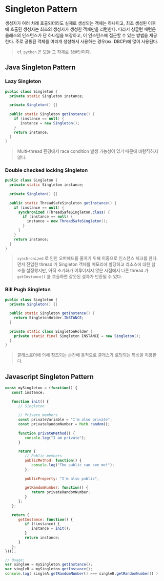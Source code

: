 # Singleton Pattern
생성자가 여러 차례 호출되더라도 실제로 생성되는 객체는 하나이고, 최초 생성된 이후에 호출된 생성자는 최초의 생성자가 생성한 
객체만을 리턴한다. 따라서 싱글턴 패턴은 클래스의 인스턴스가 단 하나임을 보장하고, 이 인스턴스에 접근할 수 있는 방법을 제공한다.
주로 공통된 객체를 여러개 생성해서 사용하는 경우(ex. DBCP)에 많이 사용된다. 
> cf. `python` 은 모듈 그 자체로 싱글턴이다.

## Java Singleton Pattern

### Lazy Singleton
````java
public class Singleton {
  private static Singleton instance;
  
  private Singleton() {}
  
  public static Singleton getInstance() {
    if (instance == null) {
       instance = new Singleton();
    }
    return instance;
  }
}
````
> Multi-thread 환경에서 race condition 발생 가능성이 있기 때문에 바람직하지 않다. 

### Double checked locking Singleton
````java
public class Singleton {
  private static Singleton instance;
  
  private Singleton() {}
  
  public static ThreadSafeSingleton getInstance() {
    if (instance == null) {
      synchronized (ThreadSafeSingleton.class) {
        if (instance == null) {
          instance = new ThreadSafeSingleton();
        }
      }
    }
    return instance;
  }
}
````
> `synchronized` 로 인한 오버헤드를 줄이기 위해 이중으로 인스턴스 체크를 한다.
먼저 진입한 thread 가 Singleton 객체를 메모리에 할당하고 리소스에 대한 참조를 설정했지만, 아직 초기화가 이루어지지 않은 시점에서 
다른 thread 가 `getInstance()` 를 호출하면 잘못된 결과가 반환될 수 있다. 

### Bill Pugh Singleton
````java
public class Singleton {
  private Singleton() {}
  
  public static Singleton getInstance() {
    return SingletonHolder.INSTANCE;
  }
  
  private static class SingletonHolder {
    private static final Singleton INSTANCE = new Singleton();
  }
}
````
> 클래스로더에 의해 참조되는 순간에 동적으로 클래스가 로딩되는 특성을 이용한다.

## Javascript Singleton Pattern
````javascript
const mySingleton = (function() {
   const instance;
   
   function init() {
      // Singleton
      
      // Private members
      const privateVariable = "I'm also private";
      const privateRandomNumber = Math.random();
      
      function privateMethod() {
         console.log("I am private");
      }
      
      return {
         // Public members
         publicMethod: function() {
            console.log("The public can see me!");
         },
         
         publicProperty: "I'm also public",
      
         getRandomNumber: function() {
            return privateRandomNumber;
         }
      };
   };
   
   return {
      getInstance: function() {
         if (!instance) {
            instance = init();
         }
         return instance;
      }
   };
})();

// Usage:
var singleA = mySingleton.getInstance();
var singleB = mySingleton.getInstance();
console.log( singleA.getRandomNumber() === singleB.getRandomNumber() ); // true
````
